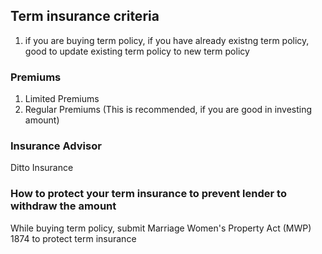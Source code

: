 ## Term insurance criteria

1. if you are buying term policy, if you have already existng term policy, good to update existing term policy to new term policy

### Premiums

1. Limited Premiums
2. Regular Premiums (This is recommended, if you are good in investing amount)

### Insurance Advisor

Ditto Insurance

### How to protect your term insurance to prevent lender to withdraw the amount

While buying term policy, submit Marriage Women's Property Act (MWP) 1874 to protect term insurance

